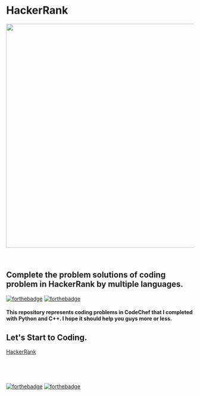# HackerRank

<p align="center">
  <img width=600 src="https://user-images.githubusercontent.com/78087668/115965177-ff5ab200-a551-11eb-8d47-489e3ea7091b.png">
</p>

<p>&nbsp;</p>

## Complete the problem solutions of coding problem in HackerRank by multiple languages.

[![forthebadge](https://forthebadge.com/images/badges/made-with-python.svg)](https://forthebadge.com)
[![forthebadge](https://forthebadge.com/images/badges/made-with-c-plus-plus.svg)](https://forthebadge.com)

#### This repository represents coding problems in CodeChef that I completed with Python and C++. I hope it should help you guys more or less.

## Let's Start to Coding.
  [HackerRank](https://www.hackerrank.com)

<p>&nbsp;</p>
<p>&nbsp;</p>

[![forthebadge](https://forthebadge.com/images/badges/ctrl-c-ctrl-v.svg)](https://forthebadge.com)
[![forthebadge](https://forthebadge.com/images/badges/powered-by-oxygen.svg)](https://forthebadge.com)

<p>&nbsp;</p>
